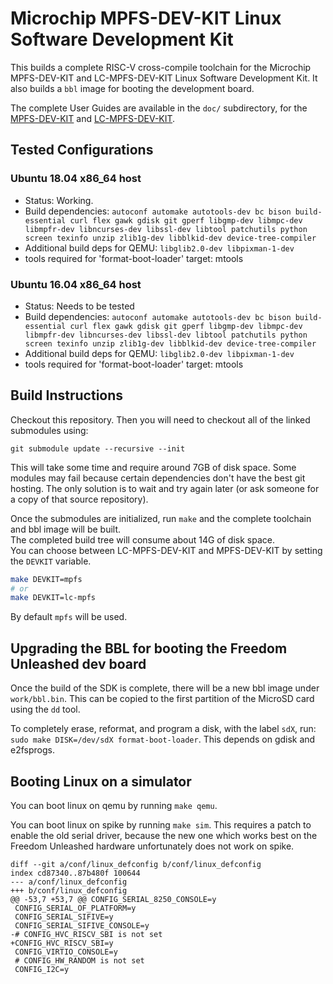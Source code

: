 # Microchip MPFS-DEV-KIT Linux Software Development Kit

This builds a complete RISC-V cross-compile toolchain for the Microchip 
MPFS-DEV-KIT and LC-MPFS-DEV-KIT Linux Software Development Kit. It also builds a `bbl` image for 
booting the development board.

The complete User Guides are available in the `doc/` subdirectory, for the [MPFS-DEV-KIT](doc/MPFS-DEV-KIT_user_guide.md) and [LC-MPFS-DEV-KIT](doc/LC-MPFS-DEV-KIT_user_guide.md).

## Tested Configurations

### Ubuntu 18.04 x86_64 host

- Status: Working.
- Build dependencies: `autoconf automake autotools-dev bc bison build-essential curl flex gawk gdisk git gperf libgmp-dev libmpc-dev libmpfr-dev libncurses-dev libssl-dev libtool patchutils python screen texinfo unzip zlib1g-dev libblkid-dev device-tree-compiler`
- Additional build deps for QEMU: `libglib2.0-dev libpixman-1-dev`
- tools required for 'format-boot-loader' target: mtools

### Ubuntu 16.04 x86_64 host

- Status: Needs to be tested
- Build dependencies: `autoconf automake autotools-dev bc bison build-essential curl flex gawk gdisk git gperf libgmp-dev libmpc-dev libmpfr-dev libncurses-dev libssl-dev libtool patchutils python screen texinfo unzip zlib1g-dev libblkid-dev device-tree-compiler`
- Additional build deps for QEMU: `libglib2.0-dev libpixman-1-dev`
- tools required for 'format-boot-loader' target: mtools

## Build Instructions

Checkout this repository. Then you will need to checkout all of the linked submodules using:

`git submodule update --recursive --init`

This will take some time and require around 7GB of disk space. Some modules may fail because certain dependencies don't have the best git hosting. The only solution is to wait and try again later (or ask someone for a copy of that source repository).

Once the submodules are initialized, run `make` and the complete toolchain and bbl image will be built.   
The completed build tree will consume about 14G of disk space.      
You can choose between LC-MPFS-DEV-KIT and MPFS-DEV-KIT by setting the `DEVKIT` variable.
```bash
make DEVKIT=mpfs
# or
make DEVKIT=lc-mpfs
```
By default `mpfs` will be used.

## Upgrading the BBL for booting the Freedom Unleashed dev board

Once the build of the SDK is complete, there will be a new bbl image under `work/bbl.bin`. This can be copied to the first partition of the MicroSD card using the `dd` tool.

To completely erase, reformat, and program a disk, with the label `sdX`, run:
`sudo make DISK=/dev/sdX format-boot-loader`. This depends on gdisk and e2fsprogs.

## Booting Linux on a simulator

You can boot linux on qemu by running `make qemu`.

You can boot linux on spike by running `make sim`.  This requires a patch to
enable the old serial driver, because the new one which works best on the
Freedom Unleashed hardware unfortunately does not work on spike.

```
diff --git a/conf/linux_defconfig b/conf/linux_defconfig
index cd87340..87b480f 100644
--- a/conf/linux_defconfig
+++ b/conf/linux_defconfig
@@ -53,7 +53,7 @@ CONFIG_SERIAL_8250_CONSOLE=y
 CONFIG_SERIAL_OF_PLATFORM=y
 CONFIG_SERIAL_SIFIVE=y
 CONFIG_SERIAL_SIFIVE_CONSOLE=y
-# CONFIG_HVC_RISCV_SBI is not set
+CONFIG_HVC_RISCV_SBI=y
 CONFIG_VIRTIO_CONSOLE=y
 # CONFIG_HW_RANDOM is not set
 CONFIG_I2C=y